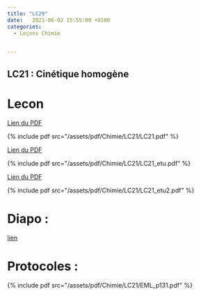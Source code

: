 ```yaml
---
title: "LC29"
date:   2021-06-02 15:55:00 +0100
categories:
  - Leçons Chimie

  
---
```


## LC21 : Cinétique homogène

# Lecon

[Lien du PDF](/assets/pdf/Chimie/LC21/LC21.pdf)

{% include pdf src="/assets/pdf/Chimie/LC21/LC21.pdf" %}

[Lien du PDF](/assets/pdf/Chimie/LC21/LC21_etu.pdf)

{% include pdf src="/assets/pdf/Chimie/LC21/LC21_etu.pdf" %}

[Lien du PDF](/assets/pdf/Chimie/LC21/LC21_etu2.pdf)

{% include pdf src="/assets/pdf/Chimie/LC21/LC21_etu2.pdf" %}


# Diapo : 

<a href="/assets/pdf/Chimie/LC21/LC21.pptx" download>lien</a>

# Protocoles :

{% include pdf src="/assets/pdf/Chimie/LC21/EML_p131.pdf" %}


